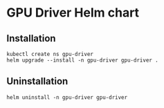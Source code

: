 # GPU Driver Helm chart

## Installation

```shell
kubectl create ns gpu-driver
helm upgrade --install -n gpu-driver gpu-driver .
```

## Uninstallation

```shell
helm uninstall -n gpu-driver gpu-driver
```
